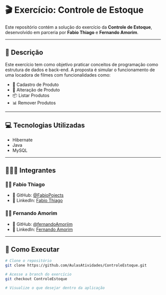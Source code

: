# 🎬 Exercício: Controle de Estoque

Este repositório contém a solução do exercício da **Controle de Estoque**, desenvolvido em parceria por **Fabio Thiago** e **Fernando Amorim**.

---

## 🧾 Descrição

Este exercício tem como objetivo praticar conceitos de programação como estrutura de dados e back-end.
A proposta é simular o funcionamento de uma locadora de filmes com funcionalidades como:

- 📁 Cadastro de Produto
- 👤 Alteração de Produto
- 📦 Listar Produtos
- 📊 Remover Produtos

---

## 💻 Tecnologias Utilizadas

- Hibernate
- Java
- MySQL

---

## 🧑‍🤝‍🧑 Integrantes

### 👨‍💻 Fabio Thiago  
- 🔗 GitHub: [@FabioPojects](https://github.com/FabioPojects)  
- 💼 LinkedIn: [Fabio Thiago](https://www.linkedin.com/in/fabio-thiago-63375330b/)

### 👨‍💻 Fernando Amorim  
- 🔗 GitHub: [@fernandoAmoriim](https://github.com/fernandoAmoriim)  
- 💼 LinkedIn: [Fernando Amorim](https://www.linkedin.com/in/fernando-amorim-5b328a341/)

---

## 🚀 Como Executar

```bash
# Clone o repositório
git clone https://github.com/AulasAtividades/ControleEstoque.git

# Acesse a branch do exercício
git checkout ControleEstoque

# Visualize o que desejar dentro da aplicação
